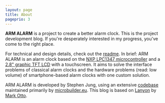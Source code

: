 ```yaml
---
layout: page
title: About
pageprio: 3
---
```


**ARM ALARM** is a project to create a better alarm clock. This is the project development blog. If you're desperately interested in my progress, you've come to the right place.

For technical and design details, check out the [readme](http://github.com/tummychow/arm-alarm/blob/arm-alarm/README.md). In brief: ARM ALARM is an alarm clock based on the [NXP LPC1347 microcontroller](http://www.nxp.com/pip/LPC1347FBD48.html) and a [2.8" graphic TFT LCD](http://adafru.it/376) with a touchscreen. It aims to solve the interface problems of classical alarm clocks and the hardware problems (read: low volume) of smartphone-based alarm clocks with one custom solution.

ARM ALARM is developed by Stephen Jung, using an extensive [codebase](http://github.com/microbuilder/LPC11U_LPC13U_CodeBase) maintained primarily by [microbuilder.eu](http://github.com/microbuilder). This blog is based on [Lanyon](http://github.com/poole/lanyon) by [Mark Otto](http://github.com/mdo).
